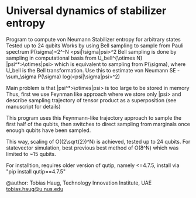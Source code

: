 # Universal dynamics of stabilizer entropy

Program to compute von Neumann Stabilizer entropy for arbitrary states
Tested up to 24 qubits
Works by using Bell sampling to sample from Pauli spectrum P(\sigma)=2^-N <psi|\sigma|psi>^2
Bell sampling is done by sampling in computational basis from U_bell^{\otimes N} |psi^*>\otimes|psi>
which is equivalent to sampling from P(\sigma), where U_bell is the Bell transformation.
Use this to estimate von Neumann SE -\sum_\sigma P(\sigma) log(<psi|\sigma|psi>^2)

Main problem is that |psi^*>\otimes|psi> is too large to be stored in memory
Thus, first we use Feynman like approach where we store only |psi> and describe sampling trajectory
of tensor product as a superposition (see manuscript for details)

This program uses this Feynmann-like trajectory approach to sample the first half of the qubits, 
then switches to direct sampling from marginals once enough qubits have been sampled.

This way, scaling of O((2\sqrt{2})^N) is achieved, tested up to 24 qubits.
For statevector simulation, best previous best method of O(8^N) which was limited to ~15 qubits.

For installtion, requires older version of qutip, namely <=4.7.5, install via "pip install qutip==4.7.5"

@author: Tobias Haug, 
Technology Innovation Institute, UAE
tobias.haug@u.nus.edu

